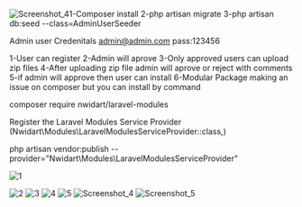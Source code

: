 ![Screenshot_4](https://github.com/AsimJaved706/AddonManagement/assets/95396483/97402486-1f56-4a16-9ea0-346070b1a0d6)1-Composer install
2-php artisan migrate
3-php artisan db:seed --class=AdminUserSeeder

Admin user Credenitals 
admin@admin.com
pass:123456

1-User can register
2-Admin will aprove
3-Only approved users can upload zip files
4-After uploading zip file admin will aprove or reject with comments
5-if admin will approve then user can install
6-Modular Package making an issue on composer but you can install by command

composer require nwidart/laravel-modules

Register the Laravel Modules Service Provider (Nwidart\Modules\LaravelModulesServiceProvider::class,)

php artisan vendor:publish --provider="Nwidart\Modules\LaravelModulesServiceProvider"

![1](https://github.com/AsimJaved706/AddonManagement/assets/95396483/076024d8-a949-4a44-8a8b-a710e338ac4c)


![2](https://github.com/AsimJaved706/AddonManagement/assets/95396483/b402e72f-e715-4f1e-ae70-23af39ddf623)
![3](https://github.com/AsimJaved706/AddonManagement/assets/95396483/7990b0d9-5c13-4708-9540-91c512a1a02f)
![4](https://github.com/AsimJaved706/AddonManagement/assets/95396483/873db3fc-8ac9-42fc-8b99-2264eeec68a3)
![5](https://github.com/AsimJaved706/AddonManagement/assets/95396483/0a52a534-4bc7-4abd-9f68-a0c7160d823f)
![Screenshot_4](https://github.com/AsimJaved706/AddonManagement/assets/95396483/2decb791-faa1-40ed-9a57-a5dafdade60f)
![Screenshot_5](https://github.com/AsimJaved706/AddonManagement/assets/95396483/0ea92278-9c45-4794-a69c-bff027b0832a)
